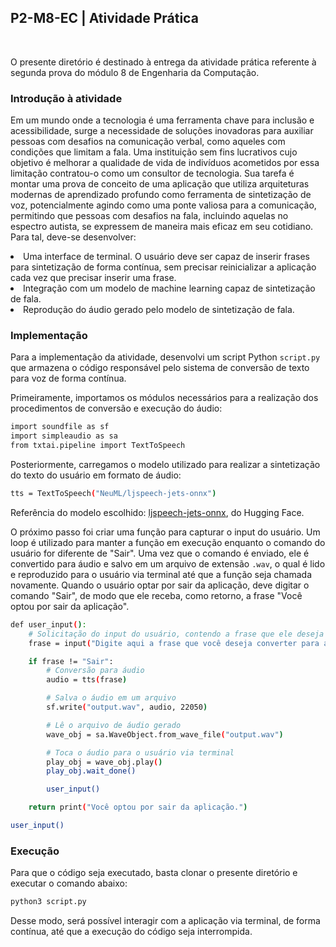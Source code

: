 <h2>P2-M8-EC | Atividade Prática</h2>
<br>

O presente diretório é destinado à entrega da atividade prática referente à segunda prova do módulo 8 de Engenharia da Computação.

<h3>Introdução à atividade</h3>

Em um mundo onde a tecnologia é uma ferramenta chave para inclusão e acessibilidade, surge a necessidade de soluções inovadoras para auxiliar pessoas com desafios na comunicação verbal, como aqueles com condições que limitam a fala. Uma instituição sem fins lucrativos cujo objetivo é melhorar a qualidade de vida de indivíduos acometidos por essa limitação contratou-o como um consultor de tecnologia. Sua tarefa é montar uma prova de conceito de uma aplicação que utiliza arquiteturas modernas de aprendizado profundo como ferramenta de sintetização de voz, potencialmente agindo como uma ponte valiosa para a comunicação, permitindo que pessoas com desafios na fala, incluindo aquelas no espectro autista, se expressem de maneira mais eficaz em seu cotidiano. Para tal, deve-se desenvolver:

<li>Uma interface de terminal. O usuário deve ser capaz de inserir frases para sintetização de forma contínua, sem precisar reinicializar a aplicação cada vez que precisar inserir uma frase.
<li>Integração com um modelo de machine learning capaz de sintetização de fala.
<li>Reprodução do áudio gerado pelo modelo de sintetização de fala.

<h3>Implementação</h3>

Para a implementação da atividade, desenvolvi um script Python <code>script.py</code> que armazena o código responsável pelo sistema de conversão de texto para voz de forma contínua.

Primeiramente, importamos os módulos necessários para a realização dos procedimentos de conversão e execução do áudio:

```bash
import soundfile as sf
import simpleaudio as sa
from txtai.pipeline import TextToSpeech
```

Posteriormente, carregamos o modelo utilizado para realizar a sintetização do texto do usuário em formato de áudio:

```bash
tts = TextToSpeech("NeuML/ljspeech-jets-onnx")
```

Referência do modelo escolhido: [ljspeech-jets-onnx](https://huggingface.co/NeuML/ljspeech-jets-onnx), do Hugging Face.

O próximo passo foi criar uma função para capturar o input do usuário. Um loop é utilizado para manter a função em execução enquanto o comando do usuário for diferente de "Sair". Uma vez que o comando é enviado, ele é convertido para áudio e salvo em um arquivo de extensão <code>.wav</code>, o qual é lido e reproduzido para o usuário via terminal até que a função seja chamada novamente. Quando o usuário optar por sair da aplicação, deve digitar o comando "Sair", de modo que ele receba, como retorno, a frase "Você optou por sair da aplicação".

```bash
def user_input():
    # Solicitação do input do usuário, contendo a frase que ele deseja converter para áudio
    frase = input("Digite aqui a frase que você deseja converter para áudio. Caso deseje sair da aplicação, digite 'Sair'.\n")

    if frase != "Sair":
        # Conversão para áudio
        audio = tts(frase)

        # Salva o áudio em um arquivo
        sf.write("output.wav", audio, 22050)

        # Lê o arquivo de áudio gerado
        wave_obj = sa.WaveObject.from_wave_file("output.wav")

        # Toca o áudio para o usuário via terminal
        play_obj = wave_obj.play()
        play_obj.wait_done()

        user_input()

    return print("Você optou por sair da aplicação.")

user_input()
```

<h3>Execução</h3>

Para que o código seja executado, basta clonar o presente diretório e executar o comando abaixo:

```bash
python3 script.py
```

Desse modo, será possível interagir com a aplicação via terminal, de forma contínua, até que a execução do código seja interrompida.